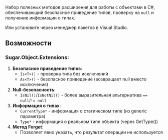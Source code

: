Набор полезных методов расширения для работы с объектами в C#, обеспечивающий безопасное приведение типов, проверку на `null` и получение информации о типах.

Или установите через менеджер пакетов в Visual Studio.

## Возможности

### Sugar.Object.Extensions:
1. **Безопасное приведение типов**:
   - `Is<T>()` - проверка типа без исключений
   - `As<T>()` - безопасное приведение (возвращает null вместо исключения)
2. **Null-безопасность**:
   - `IsNil()`/`IsNotNil()` - более выразительная альтернатива `== null`/`!= null`
3. **Информация о типах**:
   - `CurrentType*` - информация о статическом типе (из generic параметра)
   - `Type*` - информация о реальном типе объекта (через GetType())
4. **Метод Forget**:
   - Позволяет явно указать, что результат операции не используется
